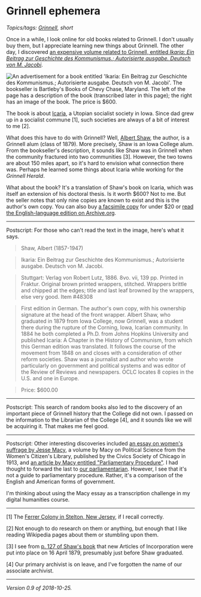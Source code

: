 Grinnell ephemera
=================

*Topics/tags: [Grinnell](index-grinnell), short*

Once in a while, I look online for old books related to Grinnell.  I don't
usually buy them, but I appreciate learning new things about Grinnell.
The other day, I discovered [an expensive volume related to Grinnell,
entitled _Ikaria: Ein Beitrag zur Geschichte des Kommunismus.; Autorisierte ausgabe. Deutsch von M. Jacobi_](https://www.bartlebysbooks.com/pages/books/48308/albert-shaw/ikaria-ein-beitrag-zur-geschichte-des-kommunismus-autorisierte-ausgabe-deutsch-von-m-jacobi).

<img src="images/ikaria-ad" alt="An advertisement for a book entitled 'Ikaria: Ein Beitrag zur Geschichte des Kommunismus.; Autorisierte ausgabe. Deutsch von M. Jacobi'.  The bookseller is Bartleby's Books of Chevy Chase, Maryland.  The left of the page has a description of the book (transcribed later in this page); the right has an image of the book.  The price is $600.">

The book is about [Icaria](https://en.wikipedia.org/wiki/Icarians),
a Utopian socialist society in Iowa.  Since dad grew up in a socialist
commune [1], such societies are always of a bit of interest to me [2].

What does this have to do with Grinnell?  Well, [Albert
Shaw](https://en.wikipedia.org/wiki/Albert_Shaw_(journalist)), the
author, is a Grinnell alum (class of 1879).  More precisely, Shaw is an
Iowa College alum.  From the bookseller's description, it sounds like
Shaw was in Grinnell when the community fractured into two communities
[3].  However, the two towns are about 150 miles apart, so it's hard
to envision what connection there was.  Perhaps he learned some things
about Icaria while working for the _Grinnell Herald_.

What about the book?  It's a translation of Shaw's book on Icaria,
which was itself an extension of his doctoral thesis.  Is it worth $600?
Not to me.  But the seller notes that only nine copies are known to
exist and this is the author's own copy.  You can also buy [a facsimile
copy](https://www.abebooks.com/servlet/BookDetailsPL?bi=22646936419)
for under $20 or [read the English-language edition on
Archive.org](https://archive.org/details/icariachapterinh00shaw/page/n5).

---

Postscript: For those who can't read the text in the image, here's what
it says.

> Shaw, Albert (1857-1947)

> Ikaria: Ein Beitrag zur Geschichte des Kommunismus.; Autorisierte ausgabe. Deutsch von M. Jacobi.

> Stuttgart: Verlag von Robert Lutz, 1886. 8vo. vii, 139 pp. Printed in Fraktur. Original brown printed wrappers, stitched. Wrappers brittle and chipped at the edges; title and last leaf browned by the wrappers, else very good. Item #48308

> First edition in German. The author's own copy, with his ownership signature at the head of the front wrapper. Albert Shaw, who graduated in 1879 from Iowa College, now Grinnell, was a student there during the rupture of the Corning, Iowa, Icarian community. In 1884 he both completed a Ph.D. from Johns Hopkins University and published Icaria: A Chapter in the History of Communism, from which this German edition was translated. It follows the course of the movement from 1848 on and closes with a consideration of other reform societies. Shaw was a journalist and author who wrote particularly on government and political systems and was editor of the Review of Reviews and newspapers. OCLC locates 8 copies in the U.S. and one in Europe.   

> Price: $600.00

---

Postscript: This search of random books also led to the discovery of an
important piece of Grinnell history that the College did not own.  I
passed on the information to the Librarian of the College [4], and it
sounds like we will be acquiring it.  That makes me feel good.

---

Postscript: Other interesting
discoveries included [an essay on women's suffrage by Jesse
Macy](http://digital.lib.uiowa.edu/cdm/ref/collection/suffrage/id/3356?fbclid=IwAR2ZaWLyt3MIhduw5KknYP7Q-U75SIwjOTIjr4vnQSabr1nX8C_fC-f27BE),
a volume by Macy on Political Science from the Women's Citizen's
Library, published by the Civics Society of Chicago in 1913,
and [an article by Macy entitled "Parliamentary Procedure"](https://www.jstor.org/stable/1008597).  I had thought to forward the last to
[our parliamentarian](sarah-purcell).  However, I see that it's not
a guide to parliamentary procedure.  Rather, it's a comparison of
the English and American forms of government.

I'm thinking about using the Macy essay as a transcription challenge
in my digital humanities course.

---

[1] The [Ferrer Colony in Stelton, New Jersey](https://www.ic.org/wiki/ferrer-colony-stelton/), if I recall correctly.

[2] Not enough to do research on them or anything, but enough that I 
like reading Wikipedia pages about them or stumbling upon them.

[3] I see from [p. 127 of Shaw's book](https://archive.org/details/icariachapterinh00shaw/page/126) that new Articles of Incorporation were put into place on 16 April 1879, presumably just before Shaw graduated.

[4] Our primary archivist is on leave, and I've forgotten the name of 
our associate archivist.

---

*Version 0.9 of 2018-10-25.*
